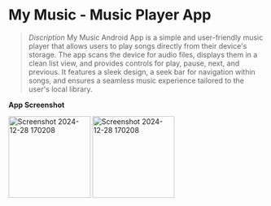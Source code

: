 # **My Music - Music Player App**
> *Discription*
My Music Android App is a simple and user-friendly music player that allows users to play songs directly from their device's storage. The app scans the device for audio files, displays them in a clean list view, and provides controls for play, pause, next, and previous. It features a sleek design, a seek bar for navigation within songs, and ensures a seamless music experience tailored to the user's local library.

**App Screenshot**

<img width="161" alt="Screenshot 2024-12-28 170208" src="https://github.com/user-attachments/assets/d74b3113-d141-40ee-bb66-85a367d928d6"  />
<img width="161" alt="Screenshot 2024-12-28 170208" src="https://github.com/user-attachments/assets/5173e33a-bcf9-4464-9c9a-42c694223ced" />
